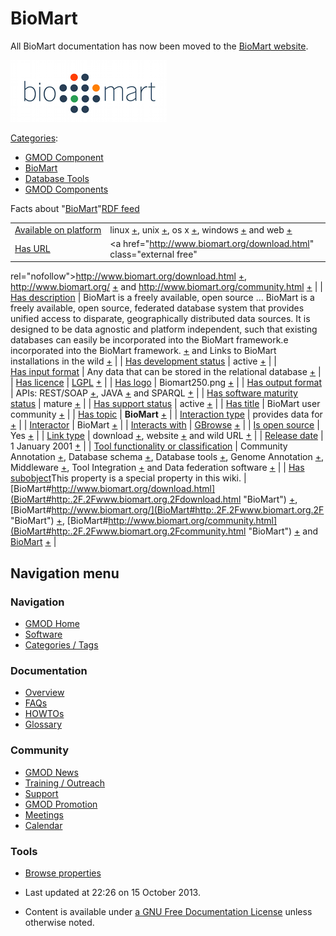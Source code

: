 



<span id="top"></span>




# <span dir="auto">BioMart</span>









All BioMart documentation has now been moved to the
<a href="http://www.biomart.org/" class="external text"
rel="nofollow">BioMart website</a>.


<a href="http://www.biomart.org/" rel="nofollow" title="BioMart"><img
src="https://raw.githubusercontent.com/GMOD/gmod.github.io/main/mediawiki/images/a/a4/Biomart250.png" width="250" height="99"
alt="BioMart" /></a>





[Categories](Special%3ACategories "Special%3ACategories"):

- [GMOD Component](Category%3AGMOD_Component "Category%3AGMOD Component")
- [BioMart](Category%3ABioMart "Category%3ABioMart")
- [Database Tools](Category%3ADatabase_Tools "Category%3ADatabase Tools")
- [GMOD Components](Category%3AGMOD_Components "Category%3AGMOD Components")




<span class="smwfactboxhead">Facts about
"<span class="swmfactboxheadbrowse">[BioMart](Special%3ABrowse/BioMart "Special%3ABrowse/BioMart")</span>"</span><span class="smwrdflink"><span class="rdflink">[RDF
feed](http://gmod.org/wiki/Special:ExportRDF/BioMart "Special:ExportRDF/BioMart")</span></span>

|  |  |
|----|----|
| [Available on platform](Property%3AAvailable_on_platform "Property:Available on platform") | linux <span class="smwsearch">[+](Special%3ASearchByProperty/Available-20on-20platform/linux "Special%3ASearchByProperty/Available-20on-20platform/linux")</span>, unix <span class="smwsearch">[+](Special%3ASearchByProperty/Available-20on-20platform/unix "Special%3ASearchByProperty/Available-20on-20platform/unix")</span>, os x <span class="smwsearch">[+](Special%3ASearchByProperty/Available-20on-20platform/os-20x "Special%3ASearchByProperty/Available-20on-20platform/os-20x")</span>, windows <span class="smwsearch">[+](Special%3ASearchByProperty/Available-20on-20platform/windows "Special%3ASearchByProperty/Available-20on-20platform/windows")</span> and web <span class="smwsearch">[+](Special%3ASearchByProperty/Available-20on-20platform/web "Special%3ASearchByProperty/Available-20on-20platform/web")</span> |
| [Has URL](Property%3AHas_URL "Property:Has URL") | <a href="http://www.biomart.org/download.html" class="external free"
rel="nofollow">http://www.biomart.org/download.html</a> <span class="smwsearch">[+](Special%3ASearchByProperty/Has-20URL/http%3A-2F-2Fwww.biomart.org-2Fdownload.html "Special%3ASearchByProperty/Has-20URL/http%3A-2F-2Fwww.biomart.org-2Fdownload.html")</span>, <a href="http://www.biomart.org/" class="external free"
rel="nofollow">http://www.biomart.org/</a> <span class="smwsearch">[+](Special%3ASearchByProperty/Has-20URL/http%3A-2F-2Fwww.biomart.org-2F "Special%3ASearchByProperty/Has-20URL/http%3A-2F-2Fwww.biomart.org-2F")</span> and <a href="http://www.biomart.org/community.html" class="external free"
rel="nofollow">http://www.biomart.org/community.html</a> <span class="smwsearch">[+](Special%3ASearchByProperty/Has-20URL/http%3A-2F-2Fwww.biomart.org-2Fcommunity.html "Special%3ASearchByProperty/Has-20URL/http%3A-2F-2Fwww.biomart.org-2Fcommunity.html")</span> |
| [Has description](Property%3AHas_description "Property:Has description") | BioMart is a freely available, open source<span class="smw-highlighter" data-type="2" state="persistent" data-title="Information"><span class="smwtext"> … </span><span class="smwttcontent">BioMart is a freely available, open source, federated database system that provides unified access to disparate, geographically distributed data sources. It is designed to be data agnostic and platform independent, such that existing databases can easily be incorporated into the BioMart framework.</span></span>e incorporated into the BioMart framework. <span class="smwsearch">[+](http://gmod.org/wiki/Special%3ASearchByProperty/Has-20description/BioMart-20is-20a-20freely-20available,-20open-20source,-20federated-20database-20system-20that-20provides-20unified-20access-20to-20disparate,-20geographically-20distributed-20data-20sources.-20It-20is-20designed-20to-20be-20data-20agnostic-20and-20platform-20independent,-20such-20that-20existing-20databases-20can-20easily-20be-20incorporated-20into-20the-20BioMart-20framework. "Special%3ASearchByProperty/Has-20description/BioMart-20is-20a-20freely-20available,-20open-20source,-20federated-20database-20system-20that-20provides-20unified-20access-20to-20disparate,-20geographically-20distributed-20data-20sources.-20It-20is-20designed-20to-20be-20data-20agnostic-20and-20platform-20independent,-20such-20that-20existing-20databases-20can-20easily-20be-20incorporated-20into-20the-20BioMart-20framework.")</span> and Links to BioMart installations in the wild <span class="smwsearch">[+](Special%3ASearchByProperty/Has-20description/Links-20to-20BioMart-20installations-20in-20the-20wild "Special%3ASearchByProperty/Has-20description/Links-20to-20BioMart-20installations-20in-20the-20wild")</span> |
| [Has development status](Property%3AHas_development_status "Property:Has development status") | active <span class="smwsearch">[+](Special%3ASearchByProperty/Has-20development-20status/active "Special%3ASearchByProperty/Has-20development-20status/active")</span> |
| [Has input format](Property%3AHas_input_format "Property:Has input format") | Any data that can be stored in the relational database <span class="smwsearch">[+](Special%3ASearchByProperty/Has-20input-20format/Any-20data-20that-20can-20be-20stored-20in-20the-20relational-20database "Special%3ASearchByProperty/Has-20input-20format/Any-20data-20that-20can-20be-20stored-20in-20the-20relational-20database")</span> |
| [Has licence](Property%3AHas_licence "Property:Has licence") | <a href="http://opensource.org/licenses/LGPL-3.0" class="external text"
rel="nofollow">LGPL</a> <span class="smwsearch">[+](Special%3ASearchByProperty/Has-20licence/-5Bhttp%3A-2F-2Fopensource.org-2Flicenses-2FLGPL-2D3.0-20LGPL-5D "Special%3ASearchByProperty/Has-20licence/-5Bhttp%3A-2F-2Fopensource.org-2Flicenses-2FLGPL-2D3.0-20LGPL-5D")</span> |
| [Has logo](Property%3AHas_logo "Property:Has logo") | Biomart250.png <span class="smwsearch">[+](Special%3ASearchByProperty/Has-20logo/Biomart250.png "Special%3ASearchByProperty/Has-20logo/Biomart250.png")</span> |
| [Has output format](Property%3AHas_output_format "Property:Has output format") | APIs: REST/SOAP <span class="smwsearch">[+](Special%3ASearchByProperty/Has-20output-20format/APIs%3A-20REST-2FSOAP "Special%3ASearchByProperty/Has-20output-20format/APIs%3A-20REST-2FSOAP")</span>, JAVA <span class="smwsearch">[+](Special%3ASearchByProperty/Has-20output-20format/JAVA "Special%3ASearchByProperty/Has-20output-20format/JAVA")</span> and SPARQL <span class="smwsearch">[+](Special%3ASearchByProperty/Has-20output-20format/SPARQL "Special%3ASearchByProperty/Has-20output-20format/SPARQL")</span> |
| [Has software maturity status](Property%3AHas_software_maturity_status "Property:Has software maturity status") | mature <span class="smwsearch">[+](Special%3ASearchByProperty/Has-20software-20maturity-20status/mature "Special%3ASearchByProperty/Has-20software-20maturity-20status/mature")</span> |
| [Has support status](Property%3AHas_support_status "Property:Has support status") | active <span class="smwsearch">[+](Special%3ASearchByProperty/Has-20support-20status/active "Special%3ASearchByProperty/Has-20support-20status/active")</span> |
| [Has title](Property%3AHas_title "Property:Has title") | BioMart user community <span class="smwsearch">[+](Special%3ASearchByProperty/Has-20title/BioMart-20user-20community "Special%3ASearchByProperty/Has-20title/BioMart-20user-20community")</span> |
| [Has topic](Property%3AHas_topic "Property:Has topic") | **BioMart** <span class="smwsearch">[+](Special%3ASearchByProperty/Has-20topic/BioMart "Special%3ASearchByProperty/Has-20topic/BioMart")</span> |
| [Interaction type](Property%3AInteraction_type "Property:Interaction type") | provides data for <span class="smwsearch">[+](Special%3ASearchByProperty/Interaction-20type/provides-20data-20for "Special%3ASearchByProperty/Interaction-20type/provides-20data-20for")</span> |
| <a
href="http://gmod.org/mediawiki/index.php?title=Property:Interactor&amp;action=edit&amp;redlink=1"
class="new"
title="Property:Interactor (page does not exist)">Interactor</a> | BioMart <span class="smwsearch">[+](Special%3ASearchByProperty/Interactor/BioMart "Special%3ASearchByProperty/Interactor/BioMart")</span> |
| [Interacts with](Property%3AInteracts_with "Property:Interacts with") | [GBrowse](GBrowse.1 "GBrowse") <span class="smwsearch">[+](Special%3ASearchByProperty/Interacts-20with/GBrowse "Special%3ASearchByProperty/Interacts-20with/GBrowse")</span> |
| [Is open source](Property%3AIs_open_source "Property:Is open source") | Yes <span class="smwsearch">[+](Special%3ASearchByProperty/Is-20open-20source/Yes "Special%3ASearchByProperty/Is-20open-20source/Yes")</span> |
| [Link type](Property%3ALink_type "Property:Link type") | download <span class="smwsearch">[+](Special%3ASearchByProperty/Link-20type/download "Special%3ASearchByProperty/Link-20type/download")</span>, website <span class="smwsearch">[+](Special%3ASearchByProperty/Link-20type/website "Special%3ASearchByProperty/Link-20type/website")</span> and wild URL <span class="smwsearch">[+](Special%3ASearchByProperty/Link-20type/wild-20URL "Special%3ASearchByProperty/Link-20type/wild-20URL")</span> |
| [Release date](Property%3ARelease_date "Property:Release date") | 1 January 2001 <span class="smwsearch">[+](Special%3ASearchByProperty/Release-20date/1-20January-202001 "Special%3ASearchByProperty/Release-20date/1-20January-202001")</span> |
| [Tool functionality or classification](Property%3ATool_functionality_or_classification "Property:Tool functionality or classification") | Community Annotation <span class="smwsearch">[+](Special%3ASearchByProperty/Tool-20functionality-20or-20classification/Community-20Annotation "Special%3ASearchByProperty/Tool-20functionality-20or-20classification/Community-20Annotation")</span>, Database schema <span class="smwsearch">[+](Special%3ASearchByProperty/Tool-20functionality-20or-20classification/Database-20schema "Special%3ASearchByProperty/Tool-20functionality-20or-20classification/Database-20schema")</span>, Database tools <span class="smwsearch">[+](Special%3ASearchByProperty/Tool-20functionality-20or-20classification/Database-20tools "Special%3ASearchByProperty/Tool-20functionality-20or-20classification/Database-20tools")</span>, Genome Annotation <span class="smwsearch">[+](Special%3ASearchByProperty/Tool-20functionality-20or-20classification/Genome-20Annotation "Special%3ASearchByProperty/Tool-20functionality-20or-20classification/Genome-20Annotation")</span>, Middleware <span class="smwsearch">[+](Special%3ASearchByProperty/Tool-20functionality-20or-20classification/Middleware "Special%3ASearchByProperty/Tool-20functionality-20or-20classification/Middleware")</span>, Tool Integration <span class="smwsearch">[+](Special%3ASearchByProperty/Tool-20functionality-20or-20classification/Tool-20Integration "Special%3ASearchByProperty/Tool-20functionality-20or-20classification/Tool-20Integration")</span> and Data federation software <span class="smwsearch">[+](Special%3ASearchByProperty/Tool-20functionality-20or-20classification/Data-20federation-20software "Special%3ASearchByProperty/Tool-20functionality-20or-20classification/Data-20federation-20software")</span> |
| <span class="smw-highlighter" data-type="1" state="inline" data-title="Property"><span class="smwbuiltin">[Has subobject](Property%3AHas_subobject "Property:Has subobject")</span><span class="smwttcontent">This property is a special property in this wiki.</span></span> | [BioMart#http://www.biomart.org/download.html](BioMart#http:.2F.2Fwww.biomart.org.2Fdownload.html "BioMart") <span class="smwsearch">[+](Special%3ASearchByProperty/Has-20subobject/BioMart-23http%3A-2F-2Fwww.biomart.org-2Fdownload.html "Special%3ASearchByProperty/Has-20subobject/BioMart-23http%3A-2F-2Fwww.biomart.org-2Fdownload.html")</span>, [BioMart#http://www.biomart.org/](BioMart#http:.2F.2Fwww.biomart.org.2F "BioMart") <span class="smwsearch">[+](Special%3ASearchByProperty/Has-20subobject/BioMart-23http%3A-2F-2Fwww.biomart.org-2F "Special%3ASearchByProperty/Has-20subobject/BioMart-23http%3A-2F-2Fwww.biomart.org-2F")</span>, [BioMart#http://www.biomart.org/community.html](BioMart#http:.2F.2Fwww.biomart.org.2Fcommunity.html "BioMart") <span class="smwsearch">[+](Special%3ASearchByProperty/Has-20subobject/BioMart-23http%3A-2F-2Fwww.biomart.org-2Fcommunity.html "Special%3ASearchByProperty/Has-20subobject/BioMart-23http%3A-2F-2Fwww.biomart.org-2Fcommunity.html")</span> and [BioMart](BioMart#_d34fbbd8cc11ef25e99d6879f05313b1 "BioMart") <span class="smwsearch">[+](Special%3ASearchByProperty/Has-20subobject/BioMart-23_d34fbbd8cc11ef25e99d6879f05313b1 "Special%3ASearchByProperty/Has-20subobject/BioMart-23 d34fbbd8cc11ef25e99d6879f05313b1")</span> |






## Navigation menu









### Navigation



- <span id="n-GMOD-Home">[GMOD Home](Main_Page)</span>
- <span id="n-Software">[Software](GMOD_Components)</span>
- <span id="n-Categories-.2F-Tags">[Categories /
  Tags](Categories)</span>




### Documentation



- <span id="n-Overview">[Overview](Overview)</span>
- <span id="n-FAQs">[FAQs](Category%3AFAQ)</span>
- <span id="n-HOWTOs">[HOWTOs](Category%3AHOWTO)</span>
- <span id="n-Glossary">[Glossary](Glossary)</span>




### Community



- <span id="n-GMOD-News">[GMOD News](GMOD_News)</span>
- <span id="n-Training-.2F-Outreach">[Training /
  Outreach](Training_and_Outreach)</span>
- <span id="n-Support">[Support](Support)</span>
- <span id="n-GMOD-Promotion">[GMOD Promotion](GMOD_Promotion)</span>
- <span id="n-Meetings">[Meetings](Meetings)</span>
- <span id="n-Calendar">[Calendar](Calendar)</span>




### Tools

- <span id="t-smwbrowselink"><a href="Special%3ABrowse/BioMart" rel="smw-browse">Browse properties</a></span>



- <span id="footer-info-lastmod">Last updated at 22:26 on 15 October
  2013.</span>
<!-- - <span id="footer-info-viewcount">365,674 page views.</span> -->
- <span id="footer-info-copyright">Content is available under
  <a href="http://www.gnu.org/licenses/fdl-1.3.html" class="external"
  rel="nofollow">a GNU Free Documentation License</a> unless otherwise
  noted.</span>

<!-- -->



<!-- -->




